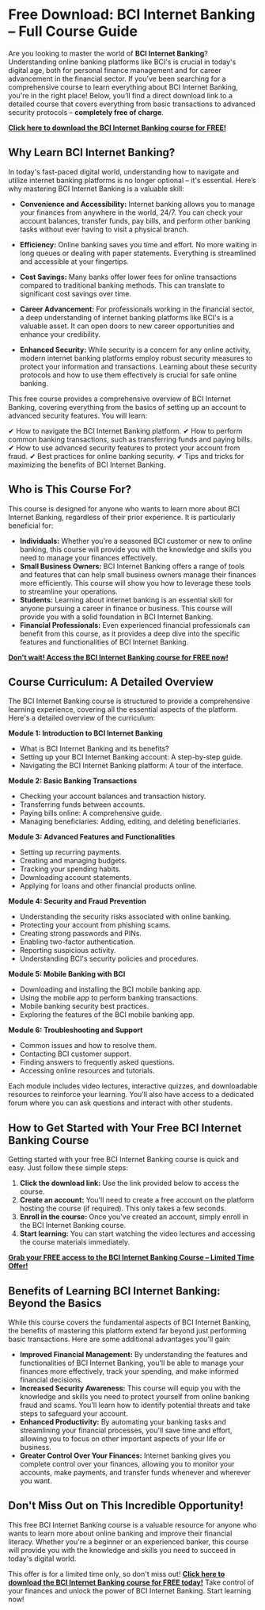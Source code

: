 # Free Download: BCI Internet Banking – Full Course Guide

Are you looking to master the world of **BCI Internet Banking**? Understanding online banking platforms like BCI's is crucial in today's digital age, both for personal finance management and for career advancement in the financial sector. If you've been searching for a comprehensive course to learn everything about BCI Internet Banking, you're in the right place! Below, you’ll find a direct download link to a detailed course that covers everything from basic transactions to advanced security protocols – **completely free of charge**.

[**Click here to download the BCI Internet Banking course for FREE!**](https://udemywork.com/bci-internet-banking)

## Why Learn BCI Internet Banking?

In today's fast-paced digital world, understanding how to navigate and utilize internet banking platforms is no longer optional – it's essential.  Here’s why mastering BCI Internet Banking is a valuable skill:

*   **Convenience and Accessibility:** Internet banking allows you to manage your finances from anywhere in the world, 24/7. You can check your account balances, transfer funds, pay bills, and perform other banking tasks without ever having to visit a physical branch.

*   **Efficiency:**  Online banking saves you time and effort.  No more waiting in long queues or dealing with paper statements. Everything is streamlined and accessible at your fingertips.

*   **Cost Savings:**  Many banks offer lower fees for online transactions compared to traditional banking methods.  This can translate to significant cost savings over time.

*   **Career Advancement:**  For professionals working in the financial sector, a deep understanding of internet banking platforms like BCI's is a valuable asset.  It can open doors to new career opportunities and enhance your credibility.

*   **Enhanced Security:**  While security is a concern for any online activity, modern internet banking platforms employ robust security measures to protect your information and transactions.  Learning about these security protocols and how to use them effectively is crucial for safe online banking.

This free course provides a comprehensive overview of BCI Internet Banking, covering everything from the basics of setting up an account to advanced security features. You will learn:

✔ How to navigate the BCI Internet Banking platform.
✔ How to perform common banking transactions, such as transferring funds and paying bills.
✔ How to use advanced security features to protect your account from fraud.
✔ Best practices for online banking security.
✔ Tips and tricks for maximizing the benefits of BCI Internet Banking.

## Who is This Course For?

This course is designed for anyone who wants to learn more about BCI Internet Banking, regardless of their prior experience. It is particularly beneficial for:

*   **Individuals:**  Whether you're a seasoned BCI customer or new to online banking, this course will provide you with the knowledge and skills you need to manage your finances effectively.
*   **Small Business Owners:**  BCI Internet Banking offers a range of tools and features that can help small business owners manage their finances more efficiently. This course will show you how to leverage these tools to streamline your operations.
*   **Students:**  Learning about internet banking is an essential skill for anyone pursuing a career in finance or business. This course will provide you with a solid foundation in BCI Internet Banking.
*   **Financial Professionals:**  Even experienced financial professionals can benefit from this course, as it provides a deep dive into the specific features and functionalities of BCI Internet Banking.

[**Don't wait! Access the BCI Internet Banking course for FREE now!**](https://udemywork.com/bci-internet-banking)

## Course Curriculum: A Detailed Overview

The BCI Internet Banking course is structured to provide a comprehensive learning experience, covering all the essential aspects of the platform. Here's a detailed overview of the curriculum:

**Module 1: Introduction to BCI Internet Banking**

*   What is BCI Internet Banking and its benefits?
*   Setting up your BCI Internet Banking account: A step-by-step guide.
*   Navigating the BCI Internet Banking platform: A tour of the interface.

**Module 2: Basic Banking Transactions**

*   Checking your account balances and transaction history.
*   Transferring funds between accounts.
*   Paying bills online: A comprehensive guide.
*   Managing beneficiaries: Adding, editing, and deleting beneficiaries.

**Module 3: Advanced Features and Functionalities**

*   Setting up recurring payments.
*   Creating and managing budgets.
*   Tracking your spending habits.
*   Downloading account statements.
*   Applying for loans and other financial products online.

**Module 4: Security and Fraud Prevention**

*   Understanding the security risks associated with online banking.
*   Protecting your account from phishing scams.
*   Creating strong passwords and PINs.
*   Enabling two-factor authentication.
*   Reporting suspicious activity.
*   Understanding BCI's security policies and procedures.

**Module 5: Mobile Banking with BCI**

*   Downloading and installing the BCI mobile banking app.
*   Using the mobile app to perform banking transactions.
*   Mobile banking security best practices.
*   Exploring the features of the BCI mobile banking app.

**Module 6: Troubleshooting and Support**

*   Common issues and how to resolve them.
*   Contacting BCI customer support.
*   Finding answers to frequently asked questions.
*   Accessing online resources and tutorials.

Each module includes video lectures, interactive quizzes, and downloadable resources to reinforce your learning. You'll also have access to a dedicated forum where you can ask questions and interact with other students.

## How to Get Started with Your Free BCI Internet Banking Course

Getting started with your free BCI Internet Banking course is quick and easy. Just follow these simple steps:

1.  **Click the download link:** Use the link provided below to access the course.
2.  **Create an account:** You'll need to create a free account on the platform hosting the course (if required). This only takes a few seconds.
3.  **Enroll in the course:** Once you've created an account, simply enroll in the BCI Internet Banking course.
4.  **Start learning:** You can start watching the video lectures and accessing the course materials immediately.

[**Grab your FREE access to the BCI Internet Banking Course – Limited Time Offer!**](https://udemywork.com/bci-internet-banking)

## Benefits of Learning BCI Internet Banking: Beyond the Basics

While this course covers the fundamental aspects of BCI Internet Banking, the benefits of mastering this platform extend far beyond just performing basic transactions. Here are some additional advantages you'll gain:

*   **Improved Financial Management:** By understanding the features and functionalities of BCI Internet Banking, you'll be able to manage your finances more effectively, track your spending, and make informed financial decisions.
*   **Increased Security Awareness:** This course will equip you with the knowledge and skills you need to protect yourself from online banking fraud and scams. You'll learn how to identify potential threats and take steps to safeguard your account.
*   **Enhanced Productivity:** By automating your banking tasks and streamlining your financial processes, you'll save time and effort, allowing you to focus on other important aspects of your life or business.
*   **Greater Control Over Your Finances:** Internet banking gives you complete control over your finances, allowing you to monitor your accounts, make payments, and transfer funds whenever and wherever you want.

## Don't Miss Out on This Incredible Opportunity!

This free BCI Internet Banking course is a valuable resource for anyone who wants to learn more about online banking and improve their financial literacy. Whether you're a beginner or an experienced banker, this course will provide you with the knowledge and skills you need to succeed in today's digital world.

This offer is for a limited time only, so don't miss out! **[Click here to download the BCI Internet Banking course for FREE today!](https://udemywork.com/bci-internet-banking)** Take control of your finances and unlock the power of BCI Internet Banking. Start learning now!
